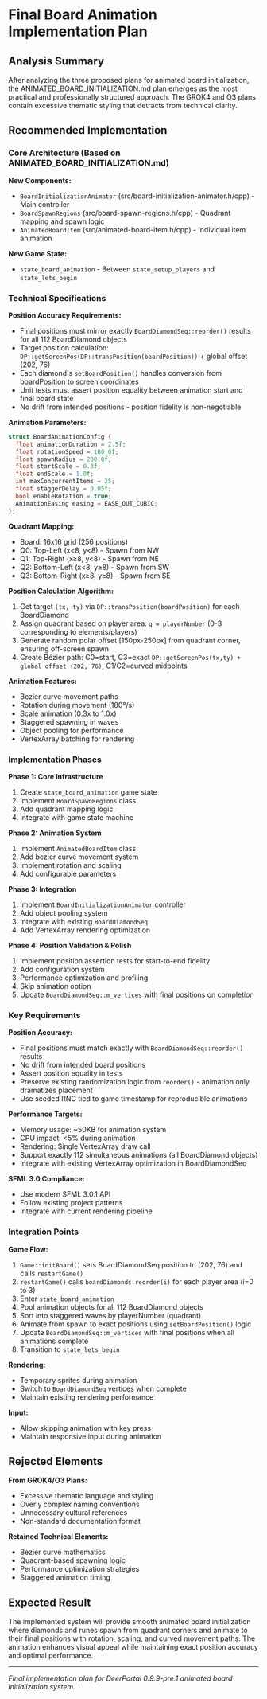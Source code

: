 # Final Board Animation Implementation Plan

## Analysis Summary

After analyzing the three proposed plans for animated board initialization, the ANIMATED_BOARD_INITIALIZATION.md plan emerges as the most practical and professionally structured approach. The GROK4 and O3 plans contain excessive thematic styling that detracts from technical clarity.

## Recommended Implementation

### Core Architecture (Based on ANIMATED_BOARD_INITIALIZATION.md)

**New Components:**
- `BoardInitializationAnimator` (src/board-initialization-animator.h/cpp) - Main controller
- `BoardSpawnRegions` (src/board-spawn-regions.h/cpp) - Quadrant mapping and spawn logic  
- `AnimatedBoardItem` (src/animated-board-item.h/cpp) - Individual item animation

**New Game State:**
- `state_board_animation` - Between `state_setup_players` and `state_lets_begin`

### Technical Specifications

**Position Accuracy Requirements:**
- Final positions must mirror exactly `BoardDiamondSeq::reorder()` results for all 112 BoardDiamond objects
- Target position calculation: `DP::getScreenPos(DP::transPosition(boardPosition))` + global offset (202, 76)
- Each diamond's `setBoardPosition()` handles conversion from boardPosition to screen coordinates
- Unit tests must assert position equality between animation start and final board state
- No drift from intended positions - position fidelity is non-negotiable

**Animation Parameters:**
```cpp
struct BoardAnimationConfig {
  float animationDuration = 2.5f;
  float rotationSpeed = 180.0f;
  float spawnRadius = 200.0f;
  float startScale = 0.3f;
  float endScale = 1.0f;
  int maxConcurrentItems = 25;
  float staggerDelay = 0.05f;
  bool enableRotation = true;
  AnimationEasing easing = EASE_OUT_CUBIC;
};
```

**Quadrant Mapping:**
- Board: 16x16 grid (256 positions)
- Q0: Top-Left (x<8, y<8) - Spawn from NW
- Q1: Top-Right (x≥8, y<8) - Spawn from NE  
- Q2: Bottom-Left (x<8, y≥8) - Spawn from SW
- Q3: Bottom-Right (x≥8, y≥8) - Spawn from SE

**Position Calculation Algorithm:**
1. Get target `(tx, ty)` via `DP::transPosition(boardPosition)` for each BoardDiamond
2. Assign quadrant based on player area: `q = playerNumber` (0-3 corresponding to elements/players)
3. Generate random polar offset [150px-250px] from quadrant corner, ensuring off-screen spawn
4. Create Bézier path: C0=start, C3=exact `DP::getScreenPos(tx,ty) + global offset (202, 76)`, C1/C2=curved midpoints

**Animation Features:**
- Bezier curve movement paths
- Rotation during movement (180°/s)
- Scale animation (0.3x to 1.0x)
- Staggered spawning in waves
- Object pooling for performance
- VertexArray batching for rendering

### Implementation Phases

**Phase 1: Core Infrastructure**
1. Create `state_board_animation` game state
2. Implement `BoardSpawnRegions` class
3. Add quadrant mapping logic
4. Integrate with game state machine

**Phase 2: Animation System**
1. Implement `AnimatedBoardItem` class
2. Add bezier curve movement system
3. Implement rotation and scaling
4. Add configurable parameters

**Phase 3: Integration**
1. Implement `BoardInitializationAnimator` controller
2. Add object pooling system
3. Integrate with existing `BoardDiamondSeq`
4. Add VertexArray rendering optimization

**Phase 4: Position Validation & Polish**
1. Implement position assertion tests for start-to-end fidelity
2. Add configuration system
3. Performance optimization and profiling
4. Skip animation option
5. Update `BoardDiamondSeq::m_vertices` with final positions on completion

### Key Requirements

**Position Accuracy:**
- Final positions must match exactly with `BoardDiamondSeq::reorder()` results
- No drift from intended board positions
- Assert position equality in tests
- Preserve existing randomization logic from `reorder()` - animation only dramatizes placement
- Use seeded RNG tied to game timestamp for reproducible animations

**Performance Targets:**
- Memory usage: ~50KB for animation system
- CPU impact: <5% during animation
- Rendering: Single VertexArray draw call
- Support exactly 112 simultaneous animations (all BoardDiamond objects)
- Integrate with existing VertexArray optimization in BoardDiamondSeq

**SFML 3.0 Compliance:**
- Use modern SFML 3.0.1 API
- Follow existing project patterns
- Integrate with current rendering pipeline

### Integration Points

**Game Flow:**
1. `Game::initBoard()` sets BoardDiamondSeq position to (202, 76) and calls `restartGame()`
2. `restartGame()` calls `boardDiamonds.reorder(i)` for each player area (i=0 to 3)
3. Enter `state_board_animation` 
4. Pool animation objects for all 112 BoardDiamond objects
5. Sort into staggered waves by playerNumber (quadrant)
6. Animate from spawn to exact positions using `setBoardPosition()` logic
7. Update `BoardDiamondSeq::m_vertices` with final positions when all animations complete
8. Transition to `state_lets_begin`

**Rendering:**
- Temporary sprites during animation
- Switch to `BoardDiamondSeq` vertices when complete
- Maintain existing rendering performance

**Input:**
- Allow skipping animation with key press
- Maintain responsive input during animation

## Rejected Elements

**From GROK4/O3 Plans:**
- Excessive thematic language and styling
- Overly complex naming conventions
- Unnecessary cultural references
- Non-standard documentation format

**Retained Technical Elements:**
- Bezier curve mathematics
- Quadrant-based spawning logic
- Performance optimization strategies
- Staggered animation timing

## Expected Result

The implemented system will provide smooth animated board initialization where diamonds and runes spawn from quadrant corners and animate to their final positions with rotation, scaling, and curved movement paths. The animation enhances visual appeal while maintaining exact position accuracy and optimal performance.

---

*Final implementation plan for DeerPortal 0.9.9-pre.1 animated board initialization system.*